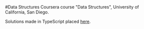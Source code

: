 #Data Structures
Coursera course "Data Structures", University of California, San Diego.

Solutions made in TypeScript placed [here](https://github.com/lesyk/DataStructuresAssignmentsSolutions).
